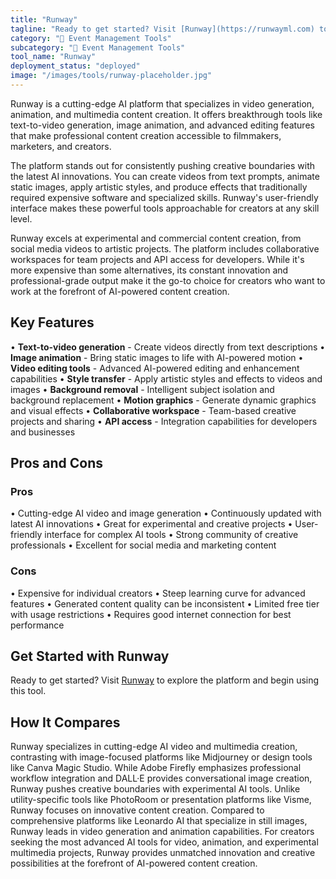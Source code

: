 ```yaml
---
title: "Runway"
tagline: "Ready to get started? Visit [Runway](https://runwayml.com) to explore the platform and begin using this tool...."
category: "🎪 Event Management Tools"
subcategory: "🎪 Event Management Tools"
tool_name: "Runway"
deployment_status: "deployed"
image: "/images/tools/runway-placeholder.jpg"
---
```

Runway is a cutting-edge AI platform that specializes in video generation, animation, and multimedia content creation. It offers breakthrough tools like text-to-video generation, image animation, and advanced editing features that make professional content creation accessible to filmmakers, marketers, and creators.

The platform stands out for consistently pushing creative boundaries with the latest AI innovations. You can create videos from text prompts, animate static images, apply artistic styles, and produce effects that traditionally required expensive software and specialized skills. Runway's user-friendly interface makes these powerful tools approachable for creators at any skill level.

Runway excels at experimental and commercial content creation, from social media videos to artistic projects. The platform includes collaborative workspaces for team projects and API access for developers. While it's more expensive than some alternatives, its constant innovation and professional-grade output make it the go-to choice for creators who want to work at the forefront of AI-powered content creation.

## Key Features

• **Text-to-video generation** - Create videos directly from text descriptions
• **Image animation** - Bring static images to life with AI-powered motion
• **Video editing tools** - Advanced AI-powered editing and enhancement capabilities
• **Style transfer** - Apply artistic styles and effects to videos and images
• **Background removal** - Intelligent subject isolation and background replacement
• **Motion graphics** - Generate dynamic graphics and visual effects
• **Collaborative workspace** - Team-based creative projects and sharing
• **API access** - Integration capabilities for developers and businesses

## Pros and Cons

### Pros
• Cutting-edge AI video and image generation
• Continuously updated with latest AI innovations
• Great for experimental and creative projects
• User-friendly interface for complex AI tools
• Strong community of creative professionals
• Excellent for social media and marketing content

### Cons
• Expensive for individual creators
• Steep learning curve for advanced features
• Generated content quality can be inconsistent
• Limited free tier with usage restrictions
• Requires good internet connection for best performance

## Get Started with Runway

Ready to get started? Visit [Runway](https://runwayml.com) to explore the platform and begin using this tool.

## How It Compares

Runway specializes in cutting-edge AI video and multimedia creation, contrasting with image-focused platforms like Midjourney or design tools like Canva Magic Studio. While Adobe Firefly emphasizes professional workflow integration and DALL·E provides conversational image creation, Runway pushes creative boundaries with experimental AI tools. Unlike utility-specific tools like PhotoRoom or presentation platforms like Visme, Runway focuses on innovative content creation. Compared to comprehensive platforms like Leonardo AI that specialize in still images, Runway leads in video generation and animation capabilities. For creators seeking the most advanced AI tools for video, animation, and experimental multimedia projects, Runway provides unmatched innovation and creative possibilities at the forefront of AI-powered content creation.